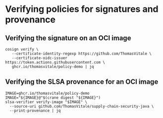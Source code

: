 # Verifying policies for signatures and provenance

## Verifying the signature on an OCI image

```shell
cosign verify \
   --certificate-identity-regexp https://github.com/ThomasVitale \
   --certificate-oidc-issuer https://token.actions.githubusercontent.com \
   ghcr.io/thomasvitale/policy-demo | jq
```

## Verifying the SLSA provenance for an OCI image

```shell
IMAGE=ghcr.io/thomasvitale/policy-demo
IMAGE="${IMAGE}@"$(crane digest "${IMAGE}")
slsa-verifier verify-image "$IMAGE" \
  --source-uri github.com/ThomasVitale/supply-chain-security-java \
  --print-provenance | jq
```
